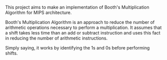 This project aims to make an implementation of Booth's Multiplication Algorithm for MIPS architecture.

Booth's Multiplication Algorithm is an approach to reduce the number of arithmetic operations necessary to perform a multiplication. It assumes that a shift takes less time than an add or subtract instruction and uses this fact in reducing the number of arithmetic instructions.

Simply saying, it works by identifying the 1s and 0s before performing shifts.